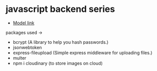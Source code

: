 # javascript backend series 



- [Model link](https://app.eraser.io/workspace/YtPqZ1VogxGy1jzIDkzj)

packages used ->


- bcrypt (A library to help you hash passwords.)
- jsonwebtoken
- express-fileupload (Simple express middleware for uploading files.)
- multer
- npm i cloudinary (to store images on cloud)
